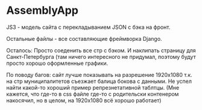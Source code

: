 # AssemblyApp


JS3 - модель сайта с перекладыванием JSON с бэка на фронт.

Остальные файлы - все составляющие фреймворка Django. 

Осталось: Просто соеденить все стр с бэком. И наклипать страницу для Санкт-Петербурга (там ничего интересного не придумал, поэтому будут просто хорошо оформленные графики. 

По поводу багов: сайт лучше показывать на разрешение 1920х1080 т.к. на стр муниципалитетов съезжает балица бокова с данными. Не успел найти какой-то хороший пример репрезнетативной таблтцы. (Мне кажется, что где-то в css файле где-то с родительски контенером накосячил, но в целом, на 1920х1080 всё хорошо работает) 
